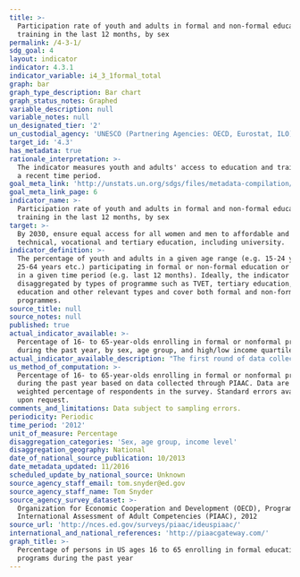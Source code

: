 ```yaml
---
title: >-
  Participation rate of youth and adults in formal and non-formal education and
  training in the last 12 months, by sex
permalink: /4-3-1/
sdg_goal: 4
layout: indicator
indicator: 4.3.1
indicator_variable: i4_3_1formal_total
graph: bar
graph_type_description: Bar chart
graph_status_notes: Graphed
variable_description: null
variable_notes: null
un_designated_tier: '2'
un_custodial_agency: 'UNESCO (Partnering Agencies: OECD, Eurostat, ILO)'
target_id: '4.3'
has_metadata: true
rationale_interpretation: >-
  The indicator measures youth and adults' access to education and training for
  a recent time period.
goal_meta_link: 'http://unstats.un.org/sdgs/files/metadata-compilation/Metadata-Goal-4.pdf'
goal_meta_link_page: 6
indicator_name: >-
  Participation rate of youth and adults in formal and non-formal education and
  training in the last 12 months, by sex
target: >-
  By 2030, ensure equal access for all women and men to affordable and quality
  technical, vocational and tertiary education, including university.
indicator_definition: >-
  The percentage of youth and adults in a given age range (e.g. 15-24 years,
  25-64 years etc.) participating in formal or non-formal education or training
  in a given time period (e.g. last 12 months). Ideally, the indicator should be
  disaggregated by types of programme such as TVET, tertiary education, adult
  education and other relevant types and cover both formal and non-formal
  programmes.
source_title: null
source_notes: null
published: true
actual_indicator_available: >-
  Percentage of 16- to 65-year-olds enrolling in formal or nonformal programs
  during the past year, by sex, age group, and high/low income quartile
actual_indicator_available_description: "The first round of data collection in the United States (officially known as the U.S. PIAAC Main Study) was conducted from August 2011 through April 2012 with a nationally representative household sample of 5,000 adults between the ages of 16 and 65. i4_3_1formal_total\t          Percentage participating in formal education, total i4_3_1formal_male\t          Percentage participating in formal education, males i4_3_1formal_female\t          Percentage participating in formal education, females i4_3_1formal_24\t              Percentage participating in formal education, less than age 25 i4_3_1formal_34\t              Percentage participating in formal education, 25 to 34 i4_3_1formal_44               Percentage participating in formal education, 35 to 44 i4_3_1formal_54               Percentage participating in formal education, 45 to 54 i4_3_1formal_65\t              Percentage participating in formal education, 55 to 65 i4_3_1formal_lowquartile\t  Percentage participating in formal education, lowest income quartile i4_3_1formal_midquartiles     Percentage participating in formal education, middle two income quartiles i4_3_1formal_highquartile\t  Percentage participating in formal education, high income quartile i4_3_1nonformal_total\t      Percentage participating in nonformal education, total i4_3_1nonformal_male\t      Percentage participating in nonformal education, males i4_3_1nonformal_female\t      Percentage participating in nonformal education, females i4_3_1nonformal_24\t          Percentage participating in nonformal education, less than age 25 i4_3_1nonformal_34\t          Percentage participating in nonformal education, 25 to 34 i4_3_1nonformal_44\t          Percentage participating in nonformal education, 35 to 44 i4_3_1nonformal_54\t          Percentage participating in nonformal education, 45 to 54 i4_3_1nonformal_65\t          Percentage participating in nonformal education, 55 to 65 i4_3_1nonformal_lowquartile\t  Percentage participating in nonformal education, lowest income quartile i4_3_1nonformal_midquartiles  Percentage participating in nonformal education, middle two income quartiles i4_3_1nonformal_highquartile Percentage participating in nonformal education, high income quartile"
us_method_of_computation: >-
  Percentage of 16- to 65-year-olds enrolling in formal or nonformal programs
  during the past year based on data collected through PIAAC. Data are based on
  weighted percentage of respondents in the survey. Standard errors available
  upon request.
comments_and_limitations: Data subject to sampling errors.
periodicity: Periodic
time_period: '2012'
unit_of_measure: Percentage
disaggregation_categories: 'Sex, age group, income level'
disaggregation_geography: National
date_of_national_source_publication: 10/2013
date_metadata_updated: 11/2016
scheduled_update_by_national_source: Unknown
source_agency_staff_email: tom.snyder@ed.gov
source_agency_staff_name: Tom Snyder
source_agency_survey_dataset: >-
  Organization for Economic Cooperation and Development (OECD), Program for the
  International Assessment of Adult Competencies (PIAAC), 2012
source_url: 'http://nces.ed.gov/surveys/piaac/ideuspiaac/'
international_and_national_references: 'http://piaacgateway.com/'
graph_title: >-
  Percentage of persons in US ages 16 to 65 enrolling in formal educational
  programs during the past year
---
```

